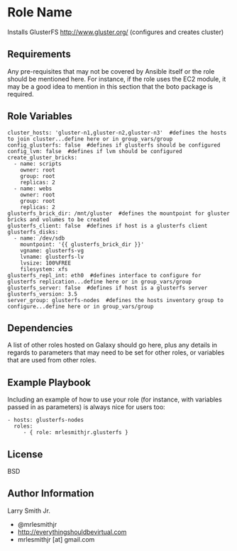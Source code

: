 Role Name
=========

Installs GlusterFS http://www.gluster.org/ (configures and creates cluster)

Requirements
------------

Any pre-requisites that may not be covered by Ansible itself or the role should be mentioned here. For instance, if the role uses the EC2 module, it may be a good idea to mention in this section that the boto package is required.

Role Variables
--------------

````
cluster_hosts: 'gluster-n1,gluster-n2,gluster-n3'  #defines the hosts to join cluster...define here or in group_vars/group
config_glusterfs: false  #defines if glusterfs should be configured
config_lvm: false  #defines if lvm should be configured
create_gluster_bricks:
  - name: scripts
    owner: root
    group: root
    replicas: 2
  - name: webs
    owner: root
    group: root
    replicas: 2
glusterfs_brick_dir: /mnt/gluster  #defines the mountpoint for gluster bricks and volumes to be created
glusterfs_client: false  #defines if host is a glusterfs client
glusterfs_disks:
  - name: /dev/sdb
    mountpoint: '{{ glusterfs_brick_dir }}'
    vgname: glusterfs-vg
    lvname: glusterfs-lv
    lvsize: 100%FREE
    filesystem: xfs
glusterfs_repl_int: eth0  #defines interface to configure for glusterfs replication...define here or in group_vars/group
glusterfs_server: false  #defines if host is a glusterfs server
glusterfs_version: 3.5
server_group: glusterfs-nodes  #defines the hosts inventory group to configure...define here or in group_vars/group
````

Dependencies
------------

A list of other roles hosted on Galaxy should go here, plus any details in regards to parameters that may need to be set for other roles, or variables that are used from other roles.

Example Playbook
----------------

Including an example of how to use your role (for instance, with variables passed in as parameters) is always nice for users too:

    - hosts: glusterfs-nodes
      roles:
         - { role: mrlesmithjr.glusterfs }

License
-------

BSD

Author Information
------------------

Larry Smith Jr.
- @mrlesmithjr
- http://everythingshouldbevirtual.com
- mrlesmithjr [at] gmail.com
